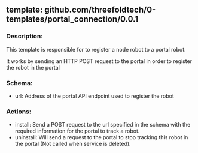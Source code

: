 ## template: github.com/threefoldtech/0-templates/portal_connection/0.0.1

### Description:

This template is responsible for to register a node robot to a portal robot.

It works by sending an HTTP POST request to the portal in order to register the robot in the portal

### Schema:
- url: Address of the portal API endpoint used to register the robot

### Actions:
- install: Send a POST request to the url specified in the schema with the required information for the portal to track a robot.
- uninstall: Will send a request to the portal to stop tracking this robot in the portal (Not called when service is deleted).
